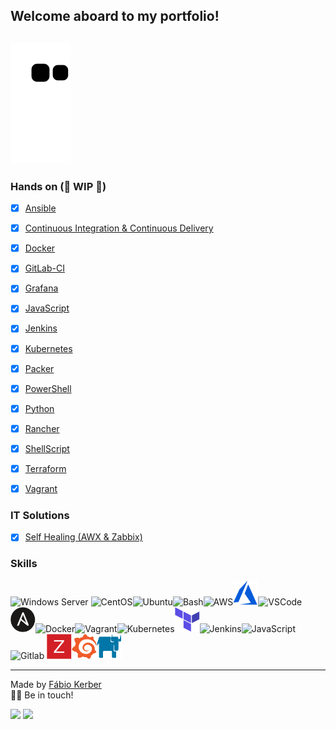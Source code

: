 Welcome aboard to my portfolio!<br>
---
![Snake animation](https://github.com/fabiokerber/fabiokerber/blob/output/github-contribution-grid-snake.svg)
---

### Hands on (🚀 WIP 🚧)

- [x] [Ansible](https://github.com/fabiokerber/Ansible)
- [x] [Continuous Integration & Continuous Delivery](https://github.com/fabiokerber/CI_CD)
- [x] [Docker](https://github.com/fabiokerber/Docker)
- [x] [GitLab-CI](https://github.com/fabiokerber/GitLab-CI)
- [x] [Grafana](https://github.com/fabiokerber/Grafana)
- [x] [JavaScript](https://github.com/fabiokerber/JavaScript)
- [x] [Jenkins](https://github.com/fabiokerber/Jenkins)
- [x] [Kubernetes](https://github.com/fabiokerber/Kubernetes)
- [x] [Packer](https://github.com/fabiokerber/Packer)
- [x] [PowerShell](https://github.com/fabiokerber/PowerShell)
- [x] [Python](https://github.com/fabiokerber/Python)
- [x] [Rancher](https://github.com/fabiokerber/Rancher)
- [x] [ShellScript](https://github.com/fabiokerber/ShellScript)
- [x] [Terraform](https://github.com/fabiokerber/Terraform)
- [x] [Vagrant](https://github.com/fabiokerber/Vagrant)


### IT Solutions
- [x] [Self Healing (AWX & Zabbix)](https://github.com/fabiokerber/Vagrant/tree/main/zbx_awx_sh)


### Skills

<img src="https://cdn.jsdelivr.net/gh/devicons/devicon/icons/windows8/windows8-original.svg" alt="Windows Server" width="40" height="40"/>&nbsp;<img src="https://cdn.jsdelivr.net/gh/devicons/devicon/icons/centos/centos-original.svg" alt="CentOS" width="40" height="40"/><img src="https://cdn.jsdelivr.net/gh/devicons/devicon/icons/ubuntu/ubuntu-plain.svg" alt="Ubuntu" width="40" height="40"/><img src="https://cdn.jsdelivr.net/gh/devicons/devicon/icons/bash/bash-original.svg" alt="Bash" width="40" height="40"/><img src="https://cdn.jsdelivr.net/gh/devicons/devicon/icons/amazonwebservices/amazonwebservices-original.svg" alt="AWS" width="40" height="40"/><img src="https://github.com/fabiokerber/lab/blob/main/icons/microsoft-azure-icon.svg" alt="Azure" width="40" height="40"/><img src="https://cdn.jsdelivr.net/gh/devicons/devicon/icons/vscode/vscode-original.svg" alt="VSCode" width="40" height="40"/>&nbsp;<img src="https://github.com/fabiokerber/lab/blob/main/icons/ansible-icon.svg" alt="Ansible" width="40" height="40"/><img src="https://cdn.jsdelivr.net/gh/devicons/devicon/icons/docker/docker-original.svg" alt="Docker" width="40" height="40"/><img src="https://cdn.jsdelivr.net/gh/devicons/devicon/icons/vagrant/vagrant-original.svg" alt="Vagrant" width="40" height="40"/><img src="https://cdn.jsdelivr.net/gh/devicons/devicon/icons/kubernetes/kubernetes-plain.svg" alt="Kubernetes" width="40" height="40"/><img src="https://github.com/fabiokerber/lab/blob/main/icons/terraform-icon.svg" alt="Terraform" width="40" height="40"/><img src="https://cdn.jsdelivr.net/gh/devicons/devicon/icons/jenkins/jenkins-original.svg" alt="Jenkins" width="40" height="40"/><img src="https://cdn.jsdelivr.net/gh/devicons/devicon/icons/javascript/javascript-original.svg" alt="JavaScript" width="40" height="40"/>&nbsp;<img src="https://cdn.jsdelivr.net/gh/devicons/devicon/icons/gitlab/gitlab-original.svg" alt="Gitlab" width="40" height="40"/>&nbsp;<img src="https://github.com/fabiokerber/lab/blob/main/icons/zabbix-icon.svg" alt="Zabbix" width="40" height="40"/><img src="https://github.com/fabiokerber/lab/blob/main/icons/grafana-icon.svg" alt="Grafana" width="40" height="40"/><img src="https://github.com/fabiokerber/lab/blob/main/icons/rancher-icon.svg" alt="Rancher" width="40" height="40"/>

---
Made by [Fábio Kerber](https://www.linkedin.com/in/fabiokerber/)<br> 
👋🏽 Be in touch!

<div>
<a href = "mailto:fabio.kerber@gmail.com"><img src="https://img.shields.io/badge/Gmail-D14836?style=for-the-badge&logo=gmail&logoColor=white" target="_blank"></a>
<a href="https://www.linkedin.com/in/fabiokerber/" target="_blank"><img src="https://img.shields.io/badge/-LinkedIn-%230077B5?style=for-the-badge&logo=linkedin&logoColor=white" target="_blank"></a>   
</div>
